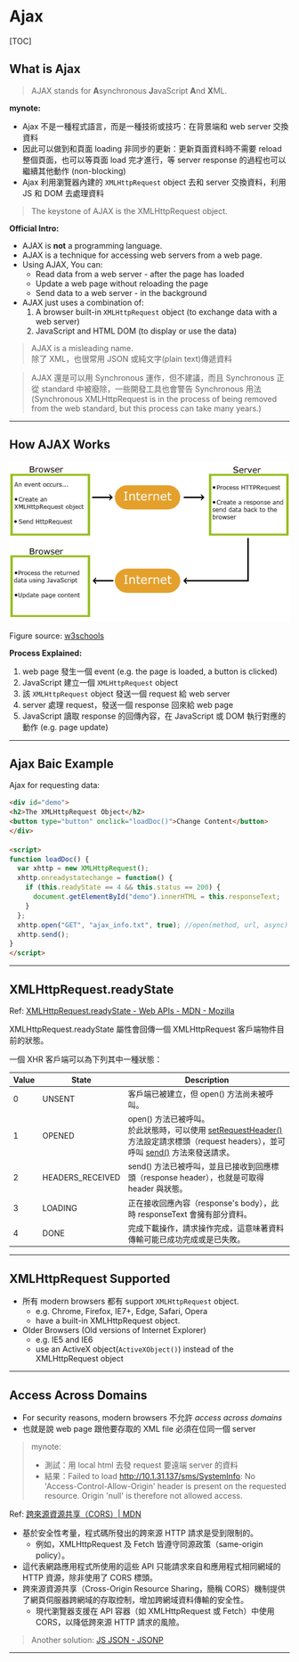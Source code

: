 # Ajax

[TOC]



## What is Ajax

> AJAX stands for **A**synchronous **J**avaScript **A**nd **X**ML.

**mynote:**

* Ajax 不是一種程式語言，而是一種技術或技巧：在背景端和 web server 交換資料
* 因此可以做到和頁面 loading 非同步的更新：更新頁面資料時不需要 reload 整個頁面，也可以等頁面 load 完才進行，等 server response 的過程也可以繼續其他動作 (non-blocking)
* Ajax 利用瀏覽器內建的 `XMLHttpRequest` object 去和 server 交換資料，利用 JS 和 DOM 去處理資料


> The keystone of AJAX is the XMLHttpRequest object.



**Official Intro:**

* AJAX is **not** a programming language.
* AJAX is a technique for accessing web servers from a web page.
* Using AJAX, You can:
  * Read data from a web server - after the page has loaded
  * Update a web page without reloading the page
  * Send data to a web server - in the background
* AJAX just uses a combination of:
  1. A browser built-in `XMLHttpRequest` object (to exchange data with a web server)
  2. JavaScript and HTML DOM (to display or use the data)



> AJAX is a misleading name.    
> 除了 XML，也很常用 JSON 或純文字(plain text)傳遞資料

> AJAX 還是可以用 Synchronous 運作，但不建議，而且 Synchronous 正從 standard 中被廢除，一些開發工具也會警告 Synchronous 用法    
> (Synchronous XMLHttpRequest is in the process of being removed from the web standard, but this process can take many years.)



----


## How AJAX Works

![](../figures/w3schools_ajax.gif)

Figure source: [w3schools](https://www.w3schools.com/js/js_ajax_intro.asp)



**Process Explained:**

1. web page 發生一個 event (e.g. the page is loaded, a button is clicked)
2. JavaScript 建立一個 `XMLHttpRequest` object
3. 該 `XMLHttpRequest` object 發送一個 request 給 web server
4. server 處理 request，發送一個 response 回來給 web page
5. JavaScript 讀取 response 的回傳內容，在 JavaScript 或 DOM 執行對應的動作 (e.g. page update)




----

## Ajax Baic Example


Ajax for requesting data:

````html
<div id="demo">
<h2>The XMLHttpRequest Object</h2>
<button type="button" onclick="loadDoc()">Change Content</button>
</div>

<script>
function loadDoc() {
  var xhttp = new XMLHttpRequest();
  xhttp.onreadystatechange = function() {
    if (this.readyState == 4 && this.status == 200) {
      document.getElementById("demo").innerHTML = this.responseText;
    }
  };
  xhttp.open("GET", "ajax_info.txt", true); //open(method, url, async)
  xhttp.send();
}
</script>
````



----

## XMLHttpRequest.readyState

Ref: [XMLHttpRequest.readyState - Web APIs - MDN - Mozilla](https://developer.mozilla.org/zh-TW/docs/Web/API/XMLHttpRequest/readyState)

XMLHttpRequest.readyState 屬性會回傳一個 XMLHttpRequest 客戶端物件目前的狀態。

一個 XHR 客戶端可以為下列其中一種狀態：

| Value | State            | Description                              |
| ----- | ---------------- | ---------------------------------------- |
| 0     | UNSENT           | 客戶端已被建立，但 open() 方法尚未被呼叫。                |
| 1     | OPENED           | open() 方法已被呼叫。<br/>於此狀態時，可以使用 [setRequestHeader()](https://developer.mozilla.org/zh-TW/docs/Web/API/XMLHttpRequest/setRequestHeader) 方法設定請求標頭（request headers），並可呼叫 [send()](https://developer.mozilla.org/zh-TW/docs/Web/API/XMLHttpRequest/send) 方法來發送請求。 |
| 2     | HEADERS_RECEIVED | send() 方法已被呼叫，並且已接收到回應標頭（response header），也就是可取得 header 與狀態。 |
| 3     | LOADING          | 正在接收回應內容（response's body），此時 responseText 會擁有部分資料。 |
| 4     | DONE             | 完成下載操作，請求操作完成，這意味著資料傳輸可能已成功完成或是已失敗。      |



----

## XMLHttpRequest Supported



* 所有 modern browsers 都有 support `XMLHttpRequest` object.
  * e.g. Chrome, Firefox, IE7+, Edge, Safari, Opera
  * have a built-in XMLHttpRequest object.
* Older Browsers (Old versions of Internet Explorer)
  * e.g. IE5 and IE6
  * use an ActiveX object(`ActiveXObject()`) instead of the XMLHttpRequest object




----

## Access Across Domains

* For security reasons, modern browsers 不允許 *access across domains*
* 也就是說 web page 跟他要存取的 XML file 必須在位同一個 server

> mynote:
> * 測試：用 local html 去發 request 要遠端 server 的資料
> * 結果：Failed to load http://10.1.31.137/sms/SystemInfo: No 'Access-Control-Allow-Origin' header is present on the requested resource. Origin 'null' is therefore not allowed access.


Ref: [跨來源資源共享（CORS）| MDN](https://developer.mozilla.org/zh-TW/docs/Web/HTTP/CORS)

* 基於安全性考量，程式碼所發出的跨來源 HTTP 請求是受到限制的。
  * 例如，XMLHttpRequest 及 Fetch 皆遵守同源政策（same-origin policy）。
* 這代表網路應用程式所使用的這些 API 只能請求來自和應用程式相同網域的 HTTP 資源，除非使用了 CORS 標頭。
* 跨來源資源共享（Cross-Origin Resource Sharing，簡稱 CORS）機制提供了網頁伺服器跨網域的存取控制，增加跨網域資料傳輸的安全性。
  * 現代瀏覽器支援在 API 容器（如 XMLHttpRequest 或 Fetch）中使用 CORS，以降低跨來源 HTTP 請求的風險。


> Another solution: [JS JSON - JSONP](../notes/json.md#jsonp)



----